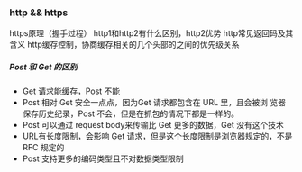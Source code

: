 ### http && https

https原理（握手过程）
http1和http2有什么区别，http2优势
http常见返回码及其含义
http缓存控制，协商缓存相关的几个头部的之间的优先级关系



##### Post 和 Get 的区别

- Get 请求能缓存，Post 不能
- Post 相对 Get 安全一点点，因为Get 请求都包含在 URL 里，且会被浏 览器保存历史纪录，Post 不会，但是在抓包的情况下都是一样的。
- Post 可以通过 request body来传输比 Get 更多的数据，Get 没有这个技术
- URL有长度限制，会影响 Get 请求，但是这个长度限制是浏览器规定的，不是 RFC 规定的
- Post 支持更多的编码类型且不对数据类型限制
